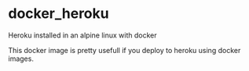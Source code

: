 # docker_heroku

Heroku installed in an alpine linux with docker

This docker image is pretty usefull if you deploy to heroku using docker images.
